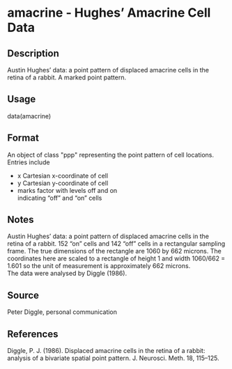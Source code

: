 # amacrine - Hughes’ Amacrine Cell Data

## Description
Austin Hughes’ data: a point pattern of displaced amacrine cells in the retina of a rabbit. A marked point pattern.

## Usage
data(amacrine)

## Format
An object of class "ppp" representing the point pattern of cell locations. Entries include
- x Cartesian x-coordinate of cell
- y Cartesian y-coordinate of cell
- marks factor with levels off and on  
indicating “off” and “on” cells

## Notes
Austin Hughes’ data: a point pattern of displaced amacrine cells in the retina of a rabbit. 152 “on” cells and 142 “off” cells in a rectangular sampling frame. The true dimensions of the rectangle are 1060 by 662 microns. The coordinates here are scaled to a rectangle of height 1 and width 1060/662 = 1.601 so the unit of measurement is approximately 662 microns.  
The data were analysed by Diggle (1986).

## Source
Peter Diggle, personal communication

## References
Diggle, P. J. (1986). Displaced amacrine cells in the retina of a rabbit: analysis of a bivariate spatial point pattern. J. Neurosci. Meth. 18, 115–125.